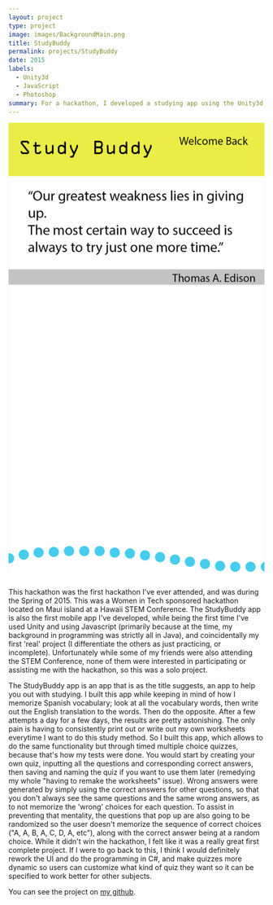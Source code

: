 ```yaml
---
layout: project
type: project
image: images/BackgroundMain.png
title: StudyBuddy
permalink: projects/StudyBuddy
date: 2015
labels:
  - Unity3d
  - JavaScript
  - Photoshop
summary: For a hackathon, I developed a studying app using the Unity3d framework and JavaScript as the language. The app is more aimed for language or math, as I've personally used it to study Spanish.
---
```


<div class="ui small rounded images">
  <img class="ui image" src="../images/BackgroundMain.png">
</div>

This hackathon was the first hackathon I've ever attended, and was during the Spring of 2015. This was a Women in Tech sponsored hackathon located on Maui island at a Hawaii STEM Conference. The StudyBuddy app is also the first mobile app I've developed, while being the first time I've used Unity and using Javascript (primarily because at the time, my background in programming was strictly all in Java), and coincidentally my first 'real' project (I differentiate the others as just practicing, or incomplete).
Unfortunately while some of my friends were also attending the STEM Conference, none of them were interested in participating or assisting me with the hackathon, so this was a solo project.

The StudyBuddy app is an app that is as the title suggests, an app to help you out with studying. I built this app while keeping in mind of how I memorize Spanish vocabulary; look at all the vocabulary words, then write out the English translation to the words. Then do the opposite. After a few attempts a day for a few days, the results are pretty astonishing. The only pain is having to consistently print out or write out my own worksheets everytime I want to do this study method.
So I built this app, which allows to do the same functionality but through timed multiple choice quizzes, because that's how my tests were done. You would start by creating your own quiz, inputting all the questions and corresponding correct answers, then saving and naming the quiz if you want to use them later (remedying my whole "having to remake the worksheets" issue). Wrong answers were generated by simply using the correct answers for other questions, so that you don't always see the same questions and the same wrong answers, as to not memorize the 'wrong' choices for each question. To assist in preventing that mentality, the questions that pop up are also going to be randomized so the user doesn't memorize the sequence of correct choices ("A, A, B, A, C, D, A, etc"), along with the correct answer being at a random choice.
While it didn't win the hackathon, I felt like it was a really great first complete project. If I were to go back to this, I think I would definitely rework the UI and do the programming in C#, and make quizzes more dynamic so users can customize what kind of quiz they want so it can be specified to work better for other subjects.

You can see the project on [my github](https://github.com/SenderJosh/StudyBuddy-Unity-App).




